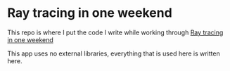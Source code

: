# Ray tracing in one weekend
This repo is where I put the code I write while working through [Ray tracing in one weekend](https://www.amazon.com/Ray-Tracing-Weekend-Minibooks-Book-ebook/dp/B01B5AODD8)

This app uses no external libraries, everything that is used here is written here.